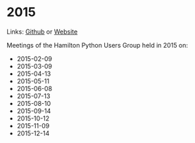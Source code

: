 # 2015
Links: [Github](https://github.com/irsbugs/meetings/blob/master/2015/README.md) or [Website](https://irsbugs.github.io/meetings/2015/) 

Meetings of the Hamilton Python Users Group held in 2015 on:

* 2015-02-09
* 2015-03-09
* 2015-04-13
* 2015-05-11
* 2015-06-08
* 2015-07-13
* 2015-08-10
* 2015-09-14
* 2015-10-12
* 2015-11-09
* 2015-12-14
